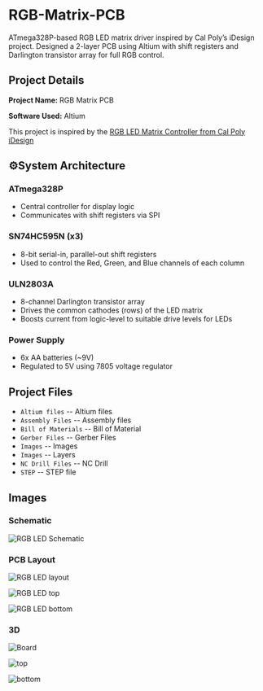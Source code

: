 # RGB-Matrix-PCB
ATmega328P-based RGB LED matrix driver inspired by Cal Poly’s iDesign project. Designed a 2-layer PCB using Altium with shift registers and Darlington transistor array for full RGB control.

## Project Details

**Project Name:** RGB Matrix PCB

**Software Used:** Altium

This project is inspired by the [RGB LED Matrix Controller from Cal Poly iDesign](https://idesign.calpoly.edu/student-projects/rgb-led-matrix-controller)

## ⚙System Architecture

### ATmega328P
- Central controller for display logic  
- Communicates with shift registers via SPI  

### SN74HC595N (x3)
- 8-bit serial-in, parallel-out shift registers  
- Used to control the Red, Green, and Blue channels of each column  


### ULN2803A
- 8-channel Darlington transistor array  
- Drives the common cathodes (rows) of the LED matrix  
- Boosts current from logic-level to suitable drive levels for LEDs  

### Power Supply
- 6x AA batteries (~9V)  
- Regulated to 5V using 7805 voltage regulator

## Project Files
- `Altium files` -- Altium files
- `Assembly Files` -- Assembly files
- `Bill of Materials` -- Bill of Material
- `Gerber Files` -- Gerber Files
- `Images` -- Images
- `Images` -- Layers
- `NC Drill Files` -- NC Drill
- `STEP` -- STEP file
  

## Images

### Schematic
![RGB LED Schematic](https://github.com/user-attachments/assets/0740f46d-9db9-4f8e-9619-4a2f0f678648)

### PCB Layout
![RGB LED layout](https://github.com/user-attachments/assets/2c7009ba-868a-4963-a3ea-62bf7984103e)

![RGB LED top](https://github.com/user-attachments/assets/327258ca-8b2e-4dd2-b579-2781df0beecb)

![RGB LED bottom](https://github.com/user-attachments/assets/4e162e02-d425-40e6-b2dd-aa97b97c3894)

### 3D
![Board](https://github.com/user-attachments/assets/747abe26-e6c6-4825-b3b6-8a10b78c6ffa)

![top](https://github.com/user-attachments/assets/c6aefc5e-977a-442b-b4c6-0f63d9d4744f)

![bottom](https://github.com/user-attachments/assets/316b67ef-e19b-4007-8380-cf086b0c3231)

